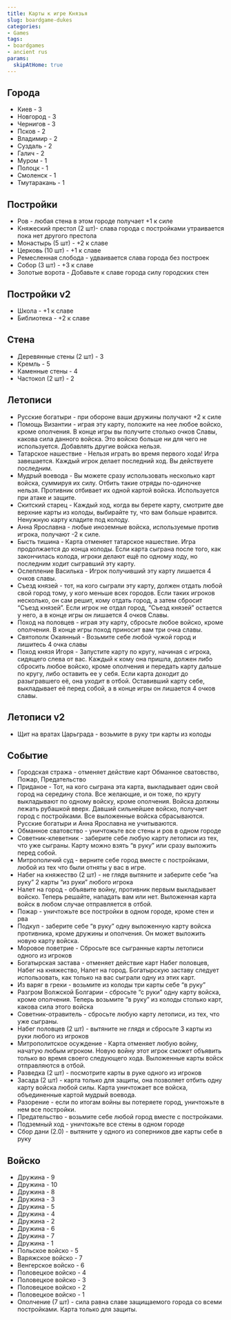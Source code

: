 ```yaml
---
title: Карты к игре Князья
slug: boardgame-dukes
categories:
- Games
tags:
- boardgames 
- ancient rus
params:
  skipAtHome: true
---
```


## Города
- Киев - 3
- Новгород - 3
- Чернигов - 3
- Псков - 2
- Владимир - 2
- Суздаль - 2
- Галич - 2
- Муром - 1
- Полоцк - 1
- Смоленск - 1
- Тмутаракань - 1

## Постройки
- Ров - любая стена в этом городе получает +1 к силе
- Княжеский престол (2 шт)- слава города с постройками утраивается пока нет другого престола
- Монастырь (5 шт) - +2 к славе
- Церковь (10 шт) - +1 к славе
- Ремесленная слобода - удваивается слава города без построек
- Собор (3 шт) - +3 к славе
- Золотые ворота - Добавьте к славе города силу городских стен

## Постройки v2
- Школа - +1 к славе
- Библиотека - +2 к славе

## Стена
- Деревянные стены (2 шт) - 3
- Кремль - 5
- Каменные стены - 4
- Частокол (2 шт) - 2

## Летописи
- Русские богатыри - при обороне ваши дружины получают +2 к силе
- Помощь Византии - играя эту карту, положите на нее любое войско, кроме ополчения. В конце игры вы получите столько очков Славы, какова сила данного войска. Это войско больше ни для чего не используется. Добавлять другие войска нельзя.
- Татарское нашествие - Нельзя играть во время первого хода! Игра завешается. Каждый игрок делает последний ход. Вы действуете последним.
- Мудрый воевода - Вы можете сразу использовать несколько карт войска, суммируя их силу. Отбить такие отряды по-одиночке нельзя. Противник отбивает их одной картой войска. Используется при атаке и защите.
- Скитский старец - Каждый ход, когда вы берете карту, смотрите две верхние карты из колоды, выбирайте ту, что вам больше нравится. Ненужную карту кладите под колоду.
- Анна Ярославна - любые иноземные войска, используемые против игрока, получают -2 к силе.
- Бысть тишина - Карта отменяет татарское нашествие. Игра продолжается до конца колоды. Если карта сыграна после того, как закончилась колода, игроки делают ещё по одному ходу, но последним ходит сыгравший эту карту.
- Ослепление Василька - Игрок получивший эту карту лишается 4 очков славы.
- Съезд князей - тот, на кого сыграли эту карту, должен отдать любой свой город тому, у кого меньше всех городов. Если таких игроков несколько, он сам решит, кому отдать город, а затем сбросит “Съезд князей”. Если игрок не отдал город, “Съезд князей” остается у него, а в конце игры он лишается 4 очков Славы.
- Поход на половцев - играя эту карту, сбросьте любое войско, кроме ополчения. В конце игры поход приносит вам три очка славы.
- Святополк Окаянный - Возьмите себе любой чужой город и лишитесь 4 очка славы
- Поход князя Игоря - Запустите карту по кругу, начиная с игрока, сидящего слева от вас. Каждый к кому она пришла, должен либо сбросить любое войско, кроме ополчения и передать карту дальше по кругу, либо оставить ее у себя. Если карта доходит до разыгравшего её, она уходит в отбой. Оставивший карту себе, выкладывает её перед собой, а в конце игры он лишается 4 очков славы.
## Летописи v2
- Щит на вратах Царьграда - возьмите в руку три карты из колоды

## Событие
- Городская стража - отменяет действие карт Обманное сватовство, Пожар, Предательство
- Приданое - Тот, на кого сыграна эта карта, выкладывает один свой город на середину стола. Все желающие, и он тоже, по кругу выкладывают по одному войску, кроме ополчения. Войска должны лежать рубашкой вверх. Давший сильнейшее войско, получает город с постройками. Все выложенные войска сбрасываются. Русские богатыри и Анна Ярославна не учитываются.
- Обманное сватовство - уничтожьте все стены и ров в одном городе
- Советник-клеветник - заберите себе любую карту летописи из тех, что уже сыграны. Карту можно взять “в руку” или сразу выложить перед собой.
- Митрополичий суд - верните себе город вместе с постройками, любой из тех что были отняты у вас в игре.
- Набег на княжество (2 шт) - не глядя вытяните и заберите себе “на руку” 2 карты “из руки” любого игрока
- Налет на город - объявите войну, противник первым выкладывает войско. Теперь решайте, нападать вам или нет. Выложенная карта войск в любом случае отправляется в отбой.
- Пожар - уничтожьте все постройки в одном городе, кроме стен и рва
- Подкуп - заберите себе “в руку” одну выложенную карту войска противника, кроме дружины и ополчения. Он может выложить новую карту войска.
- Моровое поветрие - Сбросьте все сыгранные карты летописи одного из игроков
- Богатырская застава - отменяет действие карт Набег половцев, Набег на княжество, Налет на город. Богатырскую заставу следует использовать, как только на вас сыграли одну из этих карт.
- Из варяг в греки - возьмите из колоды три карты себе “в руку”
- Разгром Волжской Болгарии - сбросьте “с руки” одну карту войска, кроме ополчения. Теперь возьмите “в руку” из колоды столько карт, какова сила этого войска
- Советник-отравитель - сбросьте любую карту летописи, из тех, что уже сыграны.
- Набег половцев (2 шт) - вытяните не глядя и сбросьте 3 карты из руки любого из игроков
- Митрополитское осуждение - Карта отменяет любую войну, начатую любым игроком. Новую войну этот игрок сможет объявить только во время своего следующего хода. Выложенные карты войск отправляются в отбой.
- Разведка (2 шт) - посмотрите карты в руке одного из игроков
- Засада (2 шт) - карта только для защиты, она позволяет отбить одну карту войска любой силы. Карта уничтожает все войска, объединенные картой мудрый воевода.
- Разорение - если по итогам войны вы потеряете город, уничтожьте в нем все постройки.
- Предательство - возьмите себе любой город вместе с постройками.
- Подземный ход - уничтожьте все стены в одном городе
- Сбор дани (2.0) - вытяните у одного из соперников две карты себе в руку


## Войско
- Дружина - 9
- Дружина - 10
- Дружина - 8
- Дружина - 3
- Дружина - 5
- Дружина - 4
- Дружина - 2
- Дружина - 6
- Дружина - 7
- Дружина - 1
- Польское войско - 5
- Варяжское войско - 7
- Венгерское войско - 6
- Половецкое войско - 4
- Половецкое войско - 3
- Половецкое войско - 2
- Половецкое войско - 1
- Ополчение (7 шт) - сила равна славе защищаемого города со всеми постройками. Карта только для защиты.

